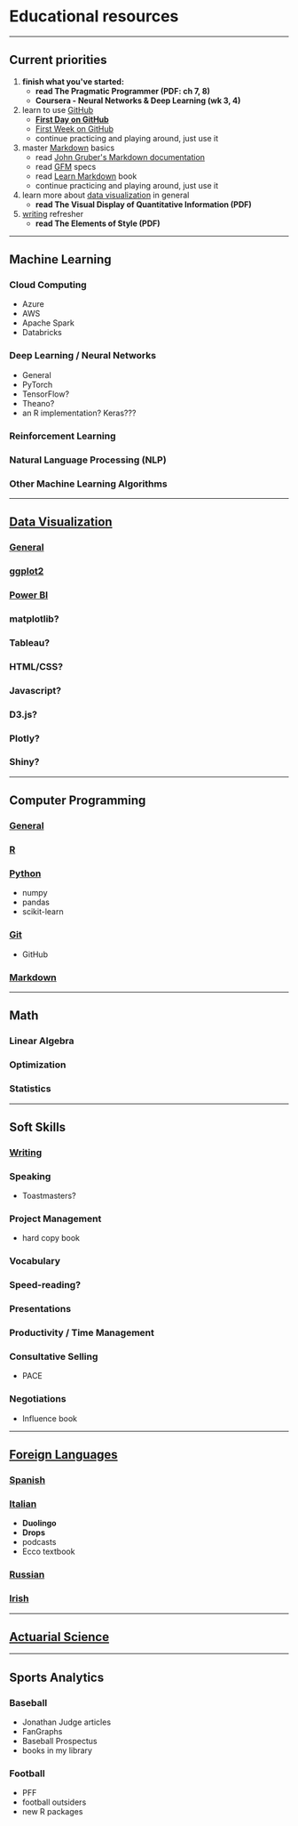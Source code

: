 # Educational resources

---

## Current priorities

1. **finish what you've started:**
    - **read The Pragmatic Programmer (PDF: ch 7, 8)**
    - **Coursera - Neural Networks & Deep Learning (wk 3, 4)**
1. learn to use [GitHub](./git)
    - **[First Day on GitHub](https://lab.github.com/githubtraining/first-day-on-github)**
    - [First Week on GitHub](https://lab.github.com/githubtraining/first-week-on-github)
    - continue practicing and playing around, just use it
1. master [Markdown](./markdown) basics
    - read [John Gruber's Markdown documentation](https://daringfireball.net/projects/markdown/)
    - read [GFM](https://github.github.com/gfm/) specs
    - read [Learn Markdown](https://gitbookio.gitbooks.io/markdown/content/) book
    - continue practicing and playing around, just use it
1. learn more about [data visualization](./data-visualization) in general
    - **read The Visual Display of Quantitative Information (PDF)**
1. [writing](./writing) refresher
    - **read The Elements of Style (PDF)**

---

## Machine Learning
### Cloud Computing
- Azure
- AWS
- Apache Spark
- Databricks
### Deep Learning / Neural Networks
- General
- PyTorch
- TensorFlow?
- Theano?
- an R implementation? Keras???
### Reinforcement Learning
### Natural Language Processing (NLP)
### Other Machine Learning Algorithms

---

## [Data Visualization](./data-visualization)
### [General](./data-visualization/general)
### [ggplot2](./data-visualization/ggplot2)
### [Power BI](./data-visualization/power-bi)
### matplotlib?
### Tableau?
### HTML/CSS?
### Javascript?
### D3.js?
### Plotly?
### Shiny?


---

## Computer Programming
### [General](./computer-programming)
### [R](./r-programming)
### [Python](./python)
- numpy
- pandas
- scikit-learn
### [Git](./git)
- GitHub
### [Markdown](./markdown)

---

## Math
### Linear Algebra
### Optimization
### Statistics

---

## Soft Skills
### [Writing](./writing)
### Speaking
- Toastmasters?
### Project Management
- hard copy book
### Vocabulary
### Speed-reading?
### Presentations
### Productivity / Time Management
### Consultative Selling
- PACE
### Negotiations
- Influence book


---

## [Foreign Languages](./foreign-languages)
### [Spanish](./foreign-languages/spanish)
### [Italian](./foreign-languages/italian)
- **Duolingo**
- **Drops**
- podcasts
- Ecco textbook
### [Russian](./foreign-languages/russian)
### [Irish](./foreign-languages/irish)

---

## [Actuarial Science](./actuarial-science)

---

## Sports Analytics
### Baseball
- Jonathan Judge articles
- FanGraphs
- Baseball Prospectus
- books in my library

### Football
- PFF
- football outsiders
- new R packages
